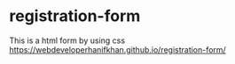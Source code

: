 # registration-form
This is a html form by using css
https://webdeveloperhanifkhan.github.io/registration-form/
